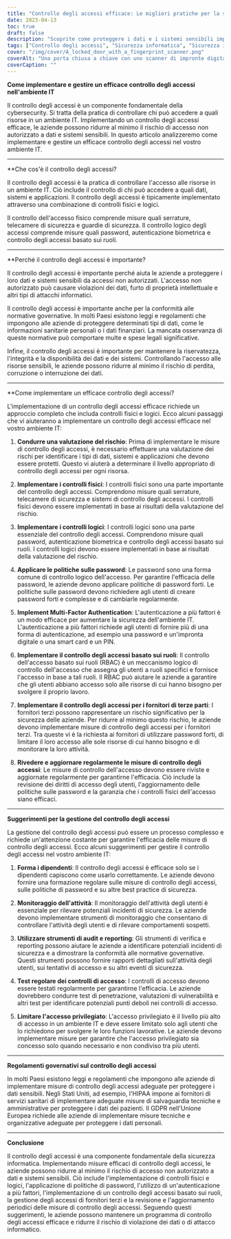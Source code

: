 ```yaml
---
title: "Controllo degli accessi efficace: Le migliori pratiche per la sicurezza informatica"
date: 2023-04-13
toc: true
draft: false
description: "Scoprite come proteggere i dati e i sistemi sensibili implementando misure efficaci di controllo degli accessi per il vostro ambiente IT."
tags: ["Controllo degli accessi", "Sicurezza informatica", "Sicurezza informatica", "Password", "Autenticazione biometrica", "Controllo dell'accesso basato sui ruoli", "Autenticazione a più fattori", "Protezione dei dati", "Valutazione del rischio", "Formazione dei dipendenti", "Strumenti di audit", "Strumenti di reporting", "Test di penetrazione", "Valutazione della vulnerabilità", "Controllo degli accessi fisici", "Controllo dell'accesso logico", "Regolamenti di conformità", "HIPAA", "GDPR"]
cover: "/img/cover/A_locked_door_with_a_fingerprint_scanner.png"
coverAlt: "Una porta chiusa a chiave con uno scanner di impronte digitali come unico mezzo per entrare."
coverCaption: ""
---
```


**Come implementare e gestire un efficace controllo degli accessi nell'ambiente IT**

Il controllo degli accessi è un componente fondamentale della cybersecurity. Si tratta della pratica di controllare chi può accedere a quali risorse in un ambiente IT. Implementando un controllo degli accessi efficace, le aziende possono ridurre al minimo il rischio di accesso non autorizzato a dati e sistemi sensibili. In questo articolo analizzeremo come implementare e gestire un efficace controllo degli accessi nel vostro ambiente IT.

______

**Che cos'è il controllo degli accessi?

Il controllo degli accessi è la pratica di controllare l'accesso alle risorse in un ambiente IT. Ciò include il controllo di chi può accedere a quali dati, sistemi e applicazioni. Il controllo degli accessi è tipicamente implementato attraverso una combinazione di controlli fisici e logici.

Il controllo dell'accesso fisico comprende misure quali serrature, telecamere di sicurezza e guardie di sicurezza. Il controllo logico degli accessi comprende misure quali password, autenticazione biometrica e controllo degli accessi basato sui ruoli.

______

**Perché il controllo degli accessi è importante?

Il controllo degli accessi è importante perché aiuta le aziende a proteggere i loro dati e sistemi sensibili da accessi non autorizzati. L'accesso non autorizzato può causare violazioni dei dati, furto di proprietà intellettuale e altri tipi di attacchi informatici.

Il controllo degli accessi è importante anche per la conformità alle normative governative. In molti Paesi esistono leggi e regolamenti che impongono alle aziende di proteggere determinati tipi di dati, come le informazioni sanitarie personali o i dati finanziari. La mancata osservanza di queste normative può comportare multe e spese legali significative.

Infine, il controllo degli accessi è importante per mantenere la riservatezza, l'integrità e la disponibilità dei dati e dei sistemi. Controllando l'accesso alle risorse sensibili, le aziende possono ridurre al minimo il rischio di perdita, corruzione o interruzione dei dati.

______

**Come implementare un efficace controllo degli accessi?

L'implementazione di un controllo degli accessi efficace richiede un approccio completo che includa controlli fisici e logici. Ecco alcuni passaggi che vi aiuteranno a implementare un controllo degli accessi efficace nel vostro ambiente IT:

1. **Condurre una valutazione del rischio**: Prima di implementare le misure di controllo degli accessi, è necessario effettuare una valutazione dei rischi per identificare i tipi di dati, sistemi e applicazioni che devono essere protetti. Questo vi aiuterà a determinare il livello appropriato di controllo degli accessi per ogni risorsa.

2. **Implementare i controlli fisici**: I controlli fisici sono una parte importante del controllo degli accessi. Comprendono misure quali serrature, telecamere di sicurezza e sistemi di controllo degli accessi. I controlli fisici devono essere implementati in base ai risultati della valutazione del rischio.

3. **Implementare i controlli logici**: I controlli logici sono una parte essenziale del controllo degli accessi. Comprendono misure quali password, autenticazione biometrica e controllo degli accessi basato sui ruoli. I controlli logici devono essere implementati in base ai risultati della valutazione del rischio.

4. **Applicare le politiche sulle password**: Le password sono una forma comune di controllo logico dell'accesso. Per garantire l'efficacia delle password, le aziende devono applicare politiche di password forti. Le politiche sulle password devono richiedere agli utenti di creare password forti e complesse e di cambiarle regolarmente.

5. **Implement Multi-Factor Authentication**: L'autenticazione a più fattori è un modo efficace per aumentare la sicurezza dell'ambiente IT. L'autenticazione a più fattori richiede agli utenti di fornire più di una forma di autenticazione, ad esempio una password e un'impronta digitale o una smart card e un PIN.

6. **Implementare il controllo degli accessi basato sui ruoli**: Il controllo dell'accesso basato sui ruoli (RBAC) è un meccanismo logico di controllo dell'accesso che assegna gli utenti a ruoli specifici e fornisce l'accesso in base a tali ruoli. Il RBAC può aiutare le aziende a garantire che gli utenti abbiano accesso solo alle risorse di cui hanno bisogno per svolgere il proprio lavoro.

7. **Implementare il controllo degli accessi per i fornitori di terze parti**: I fornitori terzi possono rappresentare un rischio significativo per la sicurezza delle aziende. Per ridurre al minimo questo rischio, le aziende devono implementare misure di controllo degli accessi per i fornitori terzi. Tra queste vi è la richiesta ai fornitori di utilizzare password forti, di limitare il loro accesso alle sole risorse di cui hanno bisogno e di monitorare la loro attività.

8. **Rivedere e aggiornare regolarmente le misure di controllo degli accessi**: Le misure di controllo dell'accesso devono essere riviste e aggiornate regolarmente per garantirne l'efficacia. Ciò include la revisione dei diritti di accesso degli utenti, l'aggiornamento delle politiche sulle password e la garanzia che i controlli fisici dell'accesso siano efficaci.

______

**Suggerimenti per la gestione del controllo degli accessi**

La gestione del controllo degli accessi può essere un processo complesso e richiede un'attenzione costante per garantire l'efficacia delle misure di controllo degli accessi. Ecco alcuni suggerimenti per gestire il controllo degli accessi nel vostro ambiente IT:

1. **Forma i dipendenti**: Il controllo degli accessi è efficace solo se i dipendenti capiscono come usarlo correttamente. Le aziende devono fornire una formazione regolare sulle misure di controllo degli accessi, sulle politiche di password e su altre best practice di sicurezza.

2. **Monitoraggio dell'attività**: Il monitoraggio dell'attività degli utenti è essenziale per rilevare potenziali incidenti di sicurezza. Le aziende devono implementare strumenti di monitoraggio che consentano di controllare l'attività degli utenti e di rilevare comportamenti sospetti.

3. **Utilizzare strumenti di audit e reporting**: Gli strumenti di verifica e reporting possono aiutare le aziende a identificare potenziali incidenti di sicurezza e a dimostrare la conformità alle normative governative. Questi strumenti possono fornire rapporti dettagliati sull'attività degli utenti, sui tentativi di accesso e su altri eventi di sicurezza.

4. **Test regolare dei controlli di accesso**: I controlli di accesso devono essere testati regolarmente per garantirne l'efficacia. Le aziende dovrebbero condurre test di penetrazione, valutazioni di vulnerabilità e altri test per identificare potenziali punti deboli nei controlli di accesso.

5. **Limitare l'accesso privilegiato**: L'accesso privilegiato è il livello più alto di accesso in un ambiente IT e deve essere limitato solo agli utenti che lo richiedono per svolgere le loro funzioni lavorative. Le aziende devono implementare misure per garantire che l'accesso privilegiato sia concesso solo quando necessario e non condiviso tra più utenti.

______

**Regolamenti governativi sul controllo degli accessi**

In molti Paesi esistono leggi e regolamenti che impongono alle aziende di implementare misure di controllo degli accessi adeguate per proteggere i dati sensibili. Negli Stati Uniti, ad esempio, l'HIPAA impone ai fornitori di servizi sanitari di implementare adeguate misure di salvaguardia tecniche e amministrative per proteggere i dati dei pazienti. Il GDPR nell'Unione Europea richiede alle aziende di implementare misure tecniche e organizzative adeguate per proteggere i dati personali.

______

**Conclusione**

Il controllo degli accessi è una componente fondamentale della sicurezza informatica. Implementando misure efficaci di controllo degli accessi, le aziende possono ridurre al minimo il rischio di accesso non autorizzato a dati e sistemi sensibili. Ciò include l'implementazione di controlli fisici e logici, l'applicazione di politiche di password, l'utilizzo di un'autenticazione a più fattori, l'implementazione di un controllo degli accessi basato sui ruoli, la gestione degli accessi di fornitori terzi e la revisione e l'aggiornamento periodici delle misure di controllo degli accessi. Seguendo questi suggerimenti, le aziende possono mantenere un programma di controllo degli accessi efficace e ridurre il rischio di violazione dei dati o di attacco informatico.
